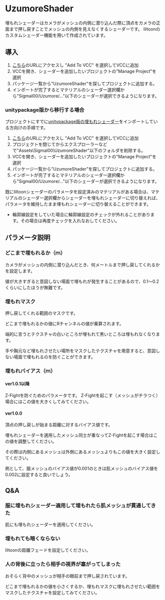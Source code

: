 # UzumoreShader 
埋もれシェーダーはカメラがメッシュの内側に潜り込んだ際に頂点をカメラの正面まで押し戻すことでメッシュの内側を見えなくするシェーダーです。
liltoonのカスタムシェーダー機能を用いて作成されています。

## 導入
1. [こちら](https://sigmal00.github.io/UzumoreShaderVPM/)のURLにアクセスし "Add To VCC" を選択してVCCに追加
2. VCCを開き、シェーダーを追加したいプロジェクトの"Manage Project"を選択
3. パッケージ一覧から"UzumoreShader"を探してプロジェクトに追加する。
4. インポートが完了するとマテリアルのシェーダー選択欄から"Sigmal00/Uzumore/..."以下のシェーダーが選択できるようになります。

### unitypackage版から移行する場合
プロジェクトにすでに[unitypackage版の埋もれシェーダー](https://github.com/sigmal00/UzumoreShader)をインポートしている方向けの手順です。
1. [こちら](https://sigmal00.github.io/UzumoreShaderVPM/)のURLにアクセスし "Add To VCC" を選択してVCCに追加
2. プロジェクトを閉じてからエクスプローラーなどで"Assets\Sigmal00\UzumoreShader"以下のフォルダを削除する。
3. VCCを開き、シェーダーを追加したいプロジェクトの"Manage Project"を選択
4. パッケージ一覧から"UzumoreShader"を探してプロジェクトに追加する。
5. インポートが完了するとマテリアルのシェーダー選択欄から"Sigmal00/Uzumore/..."以下のシェーダーが選択できるようになります。


既にliltoonシェーダーのパラメータを設定済みのマテリアルがある場合は、マテリアルのシェーダー選択欄からシェーダーを埋もれシェーダーに切り替えれば、パラメータを維持したまま埋もれシェーダーに切り替えることができます。
* 輪郭線設定をしていた場合に輪郭線設定のチェックが外れることがあります。その場合は再度チェックを入れなおしてください。

## パラメータ説明
### どこまで埋もれるか（ｍ）
カメラがメッシュの内側に潜り込んだとき、何メートルまで押し戻してくれるかを設定します。

値が大きすぎると意図しない場面で埋もれが発生することがあるので、0.1～0.2くらいにしたほうが無難です。

### 埋もれマスク
押し戻してくれる範囲のマスクです。

どこまで埋もれるかの値にRチャンネルの値が乗算されます。

端的に言うとテクスチャの白いところが埋もれて黒いところは埋もれなくなります。

手や胸元など埋もれさせたい場所をマスクしたテクスチャを用意すると、意図しない場面で埋もれるのを防ぐことができます。

### 埋もれバイアス（ｍ）
#### ver1.0.1以降
Z-Fightを防ぐためのパラメータです。
Z-Fightを起こす（メッシュがチラつく）場合にはこの値を大きくしてみてください。

#### ver1.0.0

頂点の押し戻しが始まる距離に対するバイアス値です。

埋もれシェーダーを適用したメッシュ同士が重なってZ-Fightを起こす場合はこの値を調整してください。

その際は内側にあるメッシュは外側にあるメッシュよりもこの値を大きく設定してください。

例として、服メッシュのバイアス値が0.001のときは肌メッシュのバイアス値を0.002に設定すると良いでしょう。

## Q&A
### 服に埋もれシェーダー適用して埋もれたら肌メッシュが貫通してきた
肌にも埋もれシェーダーを適用してください。

### 埋もれても暗くならない
liltoonの距離フェードを設定してください。

### 人の背後に立ったら相手の視界が塞がってしまった
おそらく背中のメッシュが相手の眼前まで押し戻されています。

どこまで埋もれるかの値を小さくするか、埋もれマスクに埋もれさせたい範囲をマスクしたテクスチャを設定してみてください。
